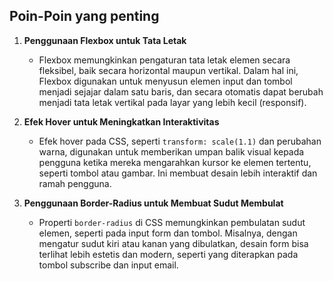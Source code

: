 ## Poin-Poin yang penting

1. **Penggunaan Flexbox untuk Tata Letak**

   - Flexbox memungkinkan pengaturan tata letak elemen secara fleksibel, baik secara horizontal maupun vertikal. Dalam hal ini, Flexbox digunakan untuk menyusun elemen input dan tombol menjadi sejajar dalam satu baris, dan secara otomatis dapat berubah menjadi tata letak vertikal pada layar yang lebih kecil (responsif).

2. **Efek Hover untuk Meningkatkan Interaktivitas**

   - Efek hover pada CSS, seperti `transform: scale(1.1)` dan perubahan warna, digunakan untuk memberikan umpan balik visual kepada pengguna ketika mereka mengarahkan kursor ke elemen tertentu, seperti tombol atau gambar. Ini membuat desain lebih interaktif dan ramah pengguna.

3. **Penggunaan Border-Radius untuk Membuat Sudut Membulat**
   - Properti `border-radius` di CSS memungkinkan pembulatan sudut elemen, seperti pada input form dan tombol. Misalnya, dengan mengatur sudut kiri atau kanan yang dibulatkan, desain form bisa terlihat lebih estetis dan modern, seperti yang diterapkan pada tombol subscribe dan input email.
